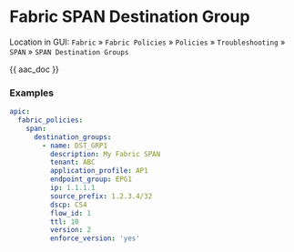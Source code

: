 # Fabric SPAN Destination Group

Location in GUI:
`Fabric` » `Fabric Policies` » `Policies` » `Troubleshooting` » `SPAN` » `SPAN Destination Groups`

{{ aac_doc }}
### Examples

```yaml
apic:
  fabric_policies:
    span:
      destination_groups:
        - name: DST_GRP1
          description: My Fabric SPAN
          tenant: ABC
          application_profile: AP1
          endpoint_group: EPG1
          ip: 1.1.1.1
          source_prefix: 1.2.3.4/32
          dscp: CS4
          flow_id: 1
          ttl: 10
          version: 2
          enforce_version: 'yes'
```
